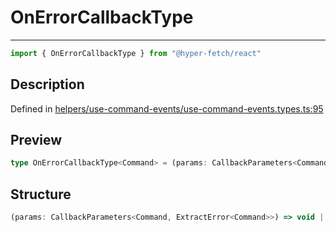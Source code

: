 

# OnErrorCallbackType

<div class="api-docs__separator" data-reactroot="">

---

</div><div class="api-docs__import" data-reactroot="">

```ts
import { OnErrorCallbackType } from "@hyper-fetch/react"
```

</div><div class="api-docs__section">

## Description

</div><div class="api-docs__description"><span class="api-docs__do-not-parse">



</span></div><p class="api-docs__definition">

Defined in [helpers/use-command-events/use-command-events.types.ts:95](https://github.com/BetterTyped/hyper-fetch/blob/2ce105c7/packages/react/src/helpers/use-command-events/use-command-events.types.ts#L95)

</p><div class="api-docs__section">

## Preview

</div><div class="api-docs__preview type single">

```ts
type OnErrorCallbackType<Command> = (params: CallbackParameters<Command, ExtractError<Command>>) => void | Promise<void>;
```

</div><div class="api-docs__section">

## Structure

</div><div class="api-docs__returns">

```ts
(params: CallbackParameters<Command, ExtractError<Command>>) => void | Promise<void>
```

</div>